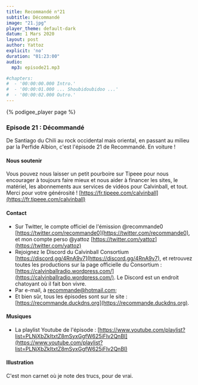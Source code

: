 ```yaml
---
title: Recommandé n°21
subtitle: Décommandé
image: "21.jpg"
player_theme: default-dark
datum: 1 Mars 2020
layout: post
author: Yattoz
explicit: 'no'
duration: "01:23:00"
audio:
  mp3: episode21.mp3

#chapters:
#  - '00:00:00.000 Intro.'
#  - '00:00:01.000 ... Shoubidoubidoo ...'
#  - '00:00:02.000 Outro.'
---
```


{% podigee_player page %}

### Episode 21 : Décommandé

De Santiago du Chili au rock occidental mais oriental, en passant au milieu par la Perfide Albion, c'est l'épisode 21 de Recommandé. En voiture !

#### Nous soutenir 

Vous pouvez nous laisser un petit pourboire sur Tipeee pour nous encourager à toujours faire mieux et nous aider à financer les sites, le matériel, les abonnements aux services de vidéos pour Calvinball, et tout. Merci pour votre générosité ! [https://fr.tipeee.com/calvinball](https://fr.tipeee.com/calvinball)

#### Contact

- Sur Twitter, le compte officiel de l'émission @recommande0 [https://twitter.com/recommande0](https://twitter.com/recommande0), et mon compte perso @yattoz [https://twitter.com/yattoz](https://twitter.com/yattoz)
- Rejoignez le Discord du Calvinball Consortium [https://discord.gg/4RnA9v7](https://discord.gg/4RnA9v7), et retrouvez toutes les productions sur la page officielle du Consortium : [https://calvinballradio.wordpress.com/](https://calvinballradio.wordpress.com/). Le Discord est un endroit chatoyant où il fait bon vivre.
- Par e-mail, à recommande@hotmail.com;
- Et bien sûr, tous les épisodes sont sur le site : [https://recommande.duckdns.org](https://recommande.duckdns.org).

#### Musiques

  * La playlist Youtube de l'épisode : [https://www.youtube.com/playlist?list=PLNjXbZkItxtZ8mSyxGgfW625iFIv2QnBI](https://www.youtube.com/playlist?list=PLNjXbZkItxtZ8mSyxGgfW625iFIv2QnBI)

#### Illustration

C'est mon carnet où je note des trucs, pour de vrai.

